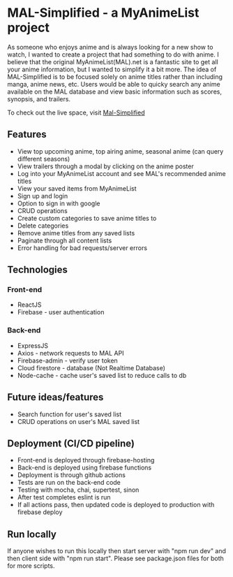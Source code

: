 # MAL-Simplified - a MyAnimeList project

As someone who enjoys anime and is always looking for a new show to watch, I wanted to create a project that had something to do with anime. I believe that the original MyAnimeList(MAL).net is a fantastic site to get all your anime information, but I wanted to simplify it a bit more. The idea of MAL-Simplified is to be focused solely on anime titles rather than including manga, anime news, etc. Users would be able to quicky search any anime available on the MAL database and view basic information such as scores, synopsis, and trailers.

To check out the live space, visit [Mal-Simplified](https://mal-simplified.web.app/)

## Features
* View top upcoming anime, top airing anime, seasonal anime (can query different seasons)
* View trailers through a modal by clicking on the anime poster
* Log into your MyAnimeList account and see MAL's recommended anime titles
* View your saved items from MyAnimeList
* Sign up and login 
* Option to sign in with google 
* CRUD operations
* Create custom categories to save anime titles to
* Delete categories
* Remove anime titles from any saved lists
* Paginate through all content lists
* Error handling for bad requests/server errors

## Technologies

### Front-end
* ReactJS
* Firebase - user authentication

### Back-end
* ExpressJS
* Axios - network requests to MAL API
* Firebase-admin - verify user token 
* Cloud firestore - database (Not Realtime Database)
* Node-cache - cache user's saved list to reduce calls to db

## Future ideas/features
* Search function for user's saved list
* CRUD operations on user's MAL saved list

## Deployment (CI/CD pipeline)
* Front-end is deployed through firebase-hosting
* Back-end is deployed using firebase functions
* Deployment is through github actions
* Tests are run on the back-end code
* Testing with mocha, chai, supertest, sinon
* After test completes eslint is run
* If all actions pass, then updated code is deployed to production with firebase deploy

## Run locally
If anyone wishes to run this locally then start server with "npm run dev" and then client side with "npm run start". Please see package.json files for both for more scripts.